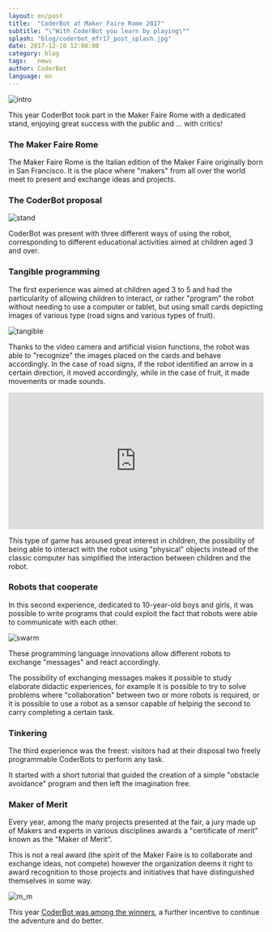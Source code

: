 ```yaml
---
layout: en/post
title:  "CoderBot at Maker Faire Rome 2017"
subtitle: "\"With CoderBot you learn by playing\""
splash: "blog/coderbot_mfr17_post_splash.jpg"
date: 2017-12-10 12:00:00
category: blog
tags:   news
author: CoderBot
language: en
---
```

![intro]({{site.baseurl}}/img/blog/coderbot_mfr17_post_splash.jpg)

This year CoderBot took part in the Maker Faire Rome with a dedicated stand, enjoying great success with the public and ... with critics!

### The Maker Faire Rome
The Maker Faire Rome is the Italian edition of the Maker Faire originally born in San Francisco. It is the place where "makers" from all over the world meet to present and exchange ideas and projects.

### The CoderBot proposal

![stand]({{site.baseurl}}/img/blog/codebot_mfr17_stand_1.jpg)

CoderBot was present with three different ways of using the robot, corresponding to different educational activities aimed at children aged 3 and over.

### Tangible programming
The first experience was aimed at children aged 3 to 5 and had the particularity of allowing children to interact, or rather "program" the robot without needing to use a computer or tablet, but using small cards depicting images of various type (road signs and various types of fruit).

![tangible]({{site.baseurl}}/img/blog/codebot_mfr17_stand_2.jpg)

Thanks to the video camera and artificial vision functions, the robot was able to "recognize" the images placed on the cards and behave accordingly.
In the case of road signs, if the robot identified an arrow in a certain direction, it moved accordingly, while in the case of fruit, it made movements or made sounds.

<iframe width="100%" height="270" src="https://www.youtube.com/embed/C_3F0EWALNc" frameborder="0" allow="autoplay; encrypted-media" allowfullscreen></iframe>

This type of game has aroused great interest in children, the possibility of being able to interact with the robot using "physical" objects instead of the classic computer has simplified the interaction between children and the robot.

### Robots that cooperate
In this second experience, dedicated to 10-year-old boys and girls, it was possible to write programs that could exploit the fact that robots were able to communicate with each other.

![swarm]({{site.baseurl}}/img/blog/codebot_mfr17_swarm_1.jpg)

These programming language innovations allow different robots to exchange "messages" and react accordingly.

The possibility of exchanging messages makes it possible to study elaborate didactic experiences, for example it is possible to try to solve problems where "collaboration" between two or more robots is required, or it is possible to use a robot as a sensor capable of helping the second to carry completing a certain task.

### Tinkering
The third experience was the freest: visitors had at their disposal two freely programmable CoderBots to perform any task.

It started with a short tutorial that guided the creation of a simple "obstacle avoidance" program and then left the imagination free.

### Maker of Merit
Every year, among the many projects presented at the fair, a jury made up of Makers and experts in various disciplines awards a "certificate of merit" known as the "Maker of Merit".

This is not a real award (the spirit of the Maker Faire is to collaborate and exchange ideas, not compete) however the organization deems it right to award recognition to those projects and initiatives that have distinguished themselves in some way.

![m_m]({{site.baseurl}}/img/blog/codebot_mfr17_m_m.jpg)

This year [CoderBot was among the winners](http://amzn.eu/dI1AwDP), a further incentive to continue the adventure and do better.